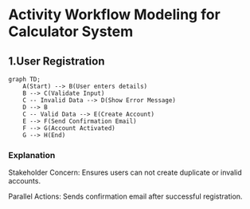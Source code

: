 # Activity Workflow Modeling for Calculator System
## 1.User Registration
``` mermaid
graph TD;
    A(Start) --> B(User enters details)
    B --> C(Validate Input)
    C -- Invalid Data --> D(Show Error Message)
    D --> B
    C -- Valid Data --> E(Create Account)
    E --> F(Send Confirmation Email)
    F --> G(Account Activated)
    G --> H(End)
```
### Explanation
Stakeholder Concern: Ensures users can not create duplicate or invalid accounts.

Parallel Actions: Sends confirmation email after successful registration.
